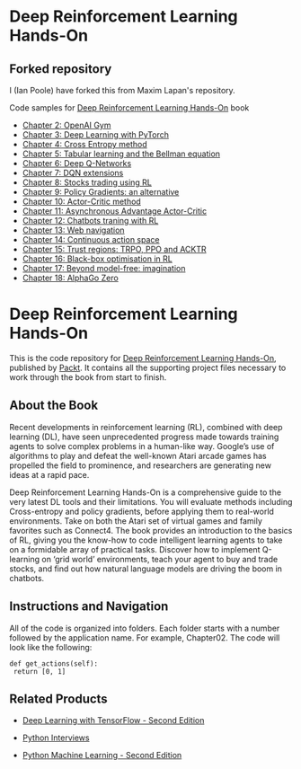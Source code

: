# Deep Reinforcement Learning Hands-On

## Forked repository
I (Ian Poole) have forked this from Maxim Lapan's repository.

Code samples for [Deep Reinforcement Learning Hands-On](https://www.packtpub.com/big-data-and-business-intelligence/practical-deep-reinforcement-learning)
book

* [Chapter 2: OpenAI Gym](Chapter02)
* [Chapter 3: Deep Learning with PyTorch](Chapter03)
* [Chapter 4: Cross Entropy method](Chapter04)
* [Chapter 5: Tabular learning and the Bellman equation](Chapter05)
* [Chapter 6: Deep Q-Networks](Chapter06)
* [Chapter 7: DQN extensions](Chapter07)
* [Chapter 8: Stocks trading using RL](Chapter08)
* [Chapter 9: Policy Gradients: an alternative](Chapter09)
* [Chapter 10: Actor-Critic method](Chapter10)
* [Chapter 11: Asynchronous Advantage Actor-Critic](Chapter11)
* [Chapter 12: Chatbots traning with RL](Chapter12)
* [Chapter 13: Web navigation](Chapter13)
* [Chapter 14: Continuous action space](Chapter14)
* [Chapter 15: Trust regions: TRPO, PPO and ACKTR](Chapter15)
* [Chapter 16: Black-box optimisation in RL](Chapter16)
* [Chapter 17: Beyond model-free: imagination](Chapter17)
* [Chapter 18: AlphaGo Zero](Chapter18)


# Deep Reinforcement Learning Hands-On
This is the code repository for [Deep Reinforcement Learning Hands-On](https://www.packtpub.com/big-data-and-business-intelligence/deep-reinforcement-learning-hands?utm_source=github&utm_medium=repository&utm_campaign=9781788834247), published by [Packt](https://www.packtpub.com/?utm_source=github). It contains all the supporting project files necessary to work through the book from start to finish.
## About the Book
Recent developments in reinforcement learning (RL), combined with deep learning (DL), have seen unprecedented progress made towards training agents to solve complex problems in a human-like way. Google’s use of algorithms to play and defeat the well-known Atari arcade games has propelled the field to prominence, and researchers are generating new ideas at a rapid pace.

Deep Reinforcement Learning Hands-On is a comprehensive guide to the very latest DL tools and their limitations. You will evaluate methods including Cross-entropy and policy gradients, before applying them to real-world environments. Take on both the Atari set of virtual games and family favorites such as Connect4. The book provides an introduction to the basics of RL, giving you the know-how to code intelligent learning agents to take on a formidable array of practical tasks. Discover how to implement Q-learning on ‘grid world’ environments, teach your agent to buy and trade stocks, and find out how natural language models are driving the boom in chatbots.
## Instructions and Navigation
All of the code is organized into folders. Each folder starts with a number followed by the application name. For example, Chapter02.
The code will look like the following:
```
def get_actions(self):
 return [0, 1]
```
## Related Products
* [Deep Learning with TensorFlow - Second Edition](https://www.packtpub.com/big-data-and-business-intelligence/deep-learning-tensorflow-second-edition?utm_source=github&utm_medium=repository&utm_campaign=9781788831109)

* [Python Interviews](https://www.packtpub.com/web-development/python-interviews?utm_source=github&utm_medium=repository&utm_campaign=9781788399081)

* [Python Machine Learning - Second Edition](https://www.packtpub.com/big-data-and-business-intelligence/python-machine-learning-second-edition?utm_source=github&utm_medium=repository&utm_campaign=9781787125933)
